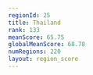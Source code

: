 ```yaml
---
regionId: 25
title: Thailand
rank: 133
meanScore: 65.75
globalMeanScore: 68.78
numRegions: 220
layout: region_score
---
```

